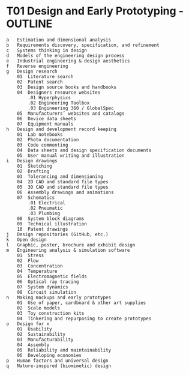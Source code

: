 # T01 Design and Early Prototyping - OUTLINE
    a	Estimation and dimensional analysis
    b	Requirements discovery, specification, and refinement
    c	Systems thinking in design
    d	Models of the engineering design process
    e	Industrial engineering & design aesthetics
    f	Reverse engineering
    g	Design research
        01	Literature search
        02	Patent search
        03	Design source books and handbooks
        04	Designers resource websites
            .01	Hyperphysics
            .02	Engineering Toolbox
            .03	Engineering 360 / GlobalSpec
        05	Manufacturers’ websites and catalogs
        06	Device data sheets
        07	Equipment manuals
    h	Design and development record keeping
        01	Lab notebooks
        02	Photo documentation
        03	Code commenting
        04	Data sheets and design specification documents
        05	User manual writing and illustration
    i	Design drawings
        01	Sketching
        02	Drafting
        03	Tolerancing and dimensioning
        04	2D CAD and standard file types
        05	3D CAD and standard file types
        06	Assembly drawings and animations
        07	Schematics
            .01	Electrical
            .02	Pneumatic
            .03	Plumbing
        08	System block diagrams
        09	Technical illustration
        10	Patent drawings
    j	Design repositories (GitHub, etc.)
    k	Open design
    l	Graphic, poster, brochure and exhibit design
    m	Engineering analysis & simulation software
        01	Stress
        02	Flow
        03	Concentration
        04	Temperature
        05	Electromagnetic fields
        06	Optical ray tracing
        07	System dynamics
        08	Circuit simulation
    n	Making mockups and early prototypes
        01	Use of paper, cardboard & other art supplies
        02	Scale models
        03	Toy construction kits
        04	Tinkering and repurposing to create prototypes
    o	Design for x
        01	Usability
        02	Sustainability
        03	Manufacturability
        04	Assembly
        05	Reliability and maintainability
        06	Developing economies
    p	Human factors and universal design
    q	Nature-inspired (biomimetic) design
